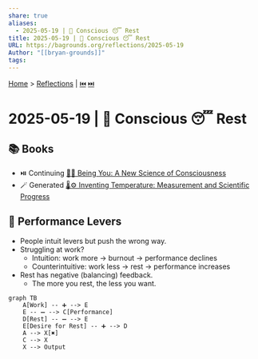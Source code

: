 ```yaml
---
share: true
aliases:
  - 2025-05-19 | 🧠 Conscious 😴 Rest
title: 2025-05-19 | 🧠 Conscious 😴 Rest
URL: https://bagrounds.org/reflections/2025-05-19
Author: "[[bryan-grounds]]"
tags: 
---
```

[Home](../index.md) > [Reflections](./index.md) | [⏮️](./2025-05-18.md) [⏭️](./2025-05-20.md)  
# 2025-05-19 | 🧠 Conscious 😴 Rest  
## 📚 Books  
- ⏯️ Continuing [👤🧠 Being You: A New Science of Consciousness](../books/being-you-a-new-science-of-consciousness.md)  
- 🪄 Generated [🌡️⚙️ Inventing Temperature: Measurement and Scientific Progress](../books/inventing-temperature-measurement-and-scientific-progress.md)  
  
## 🤔 Performance Levers  
- People intuit levers but push the wrong way.  
- Struggling at work?  
    - Intuition: work more -> burnout -> performance declines  
    - Counterintuitive: work less -> rest -> performance increases  
- Rest has negative (balancing) feedback.  
    - The more you rest, the less you want.  
  
```mermaid  
graph TB  
    A[Work] -- ➕ --> E  
    E -- ➖ --> C[Performance]  
    D[Rest] -- ➖ --> E  
    E[Desire for Rest] -- ➕ --> D  
    A --> X[✖️]  
    C --> X  
    X --> Output  
```  
